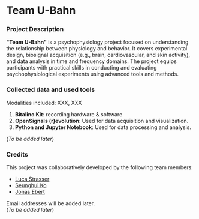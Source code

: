 # Team U-Bahn

### Project Description
**"Team U-Bahn"** is a psychophysiology project focused on understanding the relationship between physiology and behavior. It covers experimental design, biosignal acquisition (e.g., brain, cardiovascular, and skin activity), and data analysis in time and frequency domains. The project equips participants with practical skills in conducting and evaluating psychophysiological experiments using advanced tools and methods.

### Collected data and used tools

Modalities included: XXX, XXX
1. **Bitalino Kit**: recording hardware & software
1. **OpenSignals (r)evolution**: Used for data acquisition and visualization.
2. **Python and Jupyter Notebook**: Used for data processing and analysis.

(*To be added later*)

### Credits
This project was collaboratively developed by the following team members:

- [Luca Strasser](https://github.com/LucaStrasser)
- [Seunghui Ko](https://github.com/seunghuiko)
- [Jonas Ebert](https://github.com/JonasEbert17)

Email addresses will be added later.  
(*To be added later*)
